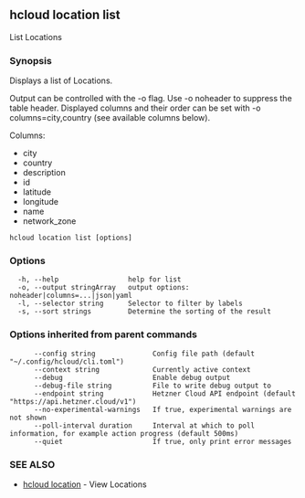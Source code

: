 ## hcloud location list

List Locations

### Synopsis

Displays a list of Locations.

Output can be controlled with the -o flag. Use -o noheader to suppress the
table header. Displayed columns and their order can be set with
-o columns=city,country (see available columns below).

Columns:
 - city
 - country
 - description
 - id
 - latitude
 - longitude
 - name
 - network_zone

```
hcloud location list [options]
```

### Options

```
  -h, --help                 help for list
  -o, --output stringArray   output options: noheader|columns=...|json|yaml
  -l, --selector string      Selector to filter by labels
  -s, --sort strings         Determine the sorting of the result
```

### Options inherited from parent commands

```
      --config string              Config file path (default "~/.config/hcloud/cli.toml")
      --context string             Currently active context
      --debug                      Enable debug output
      --debug-file string          File to write debug output to
      --endpoint string            Hetzner Cloud API endpoint (default "https://api.hetzner.cloud/v1")
      --no-experimental-warnings   If true, experimental warnings are not shown
      --poll-interval duration     Interval at which to poll information, for example action progress (default 500ms)
      --quiet                      If true, only print error messages
```

### SEE ALSO

* [hcloud location](hcloud_location.md)	 - View Locations
